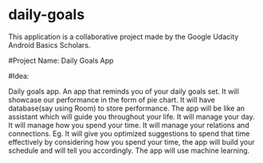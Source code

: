 # daily-goals
This application is a collaborative project made by the Google Udacity Android Basics Scholars.

#Project Name: Daily Goals App

#Idea:

Daily goals app. An app that reminds you of your daily goals set. It will showcase our performance in the form of pie chart. It will have database(say using Room)
to store performance. 
The app will be like an assistant which will guide you throughout your life.
It will manage your day. It will manage how you spend your time. It will manage your relations and connections. Eg. It will give you optimized suggestions to spend that time effectively by considering how you spend your time, the app will build your schedule and will tell you accordingly. The app will use machine learning.
